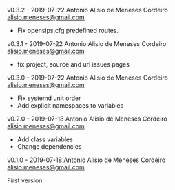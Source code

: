 v0.3.2 - 2019-07-22 Antonio Alisio de Meneses Cordeiro <alisio.meneses@gmail.com>

- Fix opensips.cfg predefined routes.

v0.3.1 - 2019-07-22 Antonio Alisio de Meneses Cordeiro <alisio.meneses@gmail.com>

- fix project, source and url issues pages


v0.3.0 - 2019-07-22 Antonio Alisio de Meneses Cordeiro <alisio.meneses@gmail.com>

- Fix systemd unit order
- Add explicit namespaces to variables


v0.2.0 - 2019-07-18 Antonio Alisio de Meneses Cordeiro <alisio.meneses@gmail.com>

- Add class variables
- Change dependencies


v0.1.0 - 2019-07-18 Antonio Alisio de Meneses Cordeiro <alisio.meneses@gmail.com>

First version
